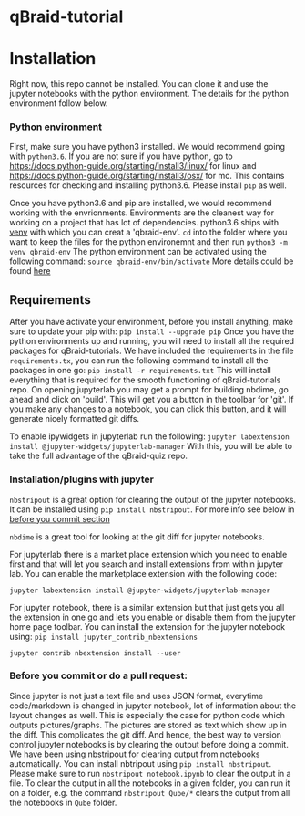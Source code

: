 # qBraid-tutorial

# Installation

Right now, this repo cannot be installed. You can clone it and use the jupyter notebooks with the python environment. The details for the python environment follow below.

### Python environment

First, make sure you have python3 installed. We would recommend going with `python3.6`. If you are not sure if you have python, go to https://docs.python-guide.org/starting/install3/linux/ for linux and https://docs.python-guide.org/starting/install3/osx/ for mc. This contains resources for checking and installing python3.6. Please install `pip` as well.

Once you have python3.6 and pip are installed, we would recommend working with the envrionments. Environments are the cleanest way for working on a project that has lot of dependencies. python3.6 ships with [venv]() with which you can creat a 'qbraid-env'. `cd` into the folder where you want to keep the files for the python environemnt and then run
```python3 -m venv qbraid-env```
The python environment can be activated using the following command:
```source qbraid-env/bin/activate```
More details could be found [here](https://docs.python.org/3/library/venv.html)


## Requirements
After you have activate your environment, before you install anything, make sure to update your pip with:
```pip install --upgrade pip```
Once you have the python environments up and running, you will need to install all the required packages for qBraid-tutorials. We have included the requirements in the file `requirements.tx`, you can run the following command to install all the packages in one go:
```pip install -r requirements.txt```
This will install everything that is required for the smooth functioning of qBraid-tutorials repo. On opening jupyterlab you may get a prompt for building nbdime, go ahead and click on 'build'. This will get you a button in the toolbar for 'git'. If you make any changes to a notebook, you can click this button, and it will generate nicely formatted git diffs.

To enable ipywidgets in jupyterlab run the following:
```jupyter labextension install @jupyter-widgets/jupyterlab-manager```
With this, you will be able to take the full advantage of the qBraid-quiz repo.

### Installation/plugins with jupyter
`nbstripout` is a great option for clearing the output of the jupyter notebooks. It can be installed using `pip install nbstripout`. For more info see below in [before you commit section](#beforecommit)

`nbdime` is a great tool for looking at the git diff for jupyter notebooks.

For jupyterlab there is a market place extension which you need to enable first and that will let you search and install extensions from within jupyter lab. You can enable the marketplace extension with the following code:

```jupyter labextension install @jupyter-widgets/jupyterlab-manager```

For jupyter notebook, there is a similar extension but that just gets you all the extension in one go and lets you enable or disable them from the jupyter home page toolbar. You can install the extension for the jupyter notebook using:
```pip install jupyter_contrib_nbextensions```

```jupyter contrib nbextension install --user```

### <a name="beforecommit"></a> Before you commit or do a pull request:
Since jupyter is not just a text file and uses JSON format, everytime code/markdown is changed in jupyter notebook, lot of information about the layout changes as well. This is especially the case for python code which outputs pictures/graphs. The pictures are stored as text which show up in the diff. This complicates the git diff. And hence, the best way to version control jupyter notebooks is by clearing the output before doing a commit. We have been using nbstripout for clearing output from notebooks automatically. You can install nbtripout using `pip install nbstripout`. Please make sure to run `nbstripout notebook.ipynb` to clear the output in a file.  To clear the output in all the notebooks in a given folder, you can run it on a folder, e.g. the command `nbstripout Qube/*` clears the output from all the notebooks in `Qube` folder.

